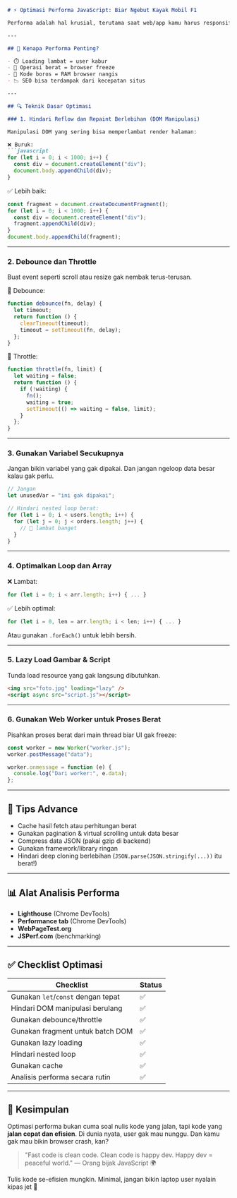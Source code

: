 
```markdown
# ⚡ Optimasi Performa JavaScript: Biar Ngebut Kayak Mobil F1

Performa adalah hal krusial, terutama saat web/app kamu harus responsif, cepat, dan gak bikin user ngantuk nungguin loading. Semakin efisien kodenya, semakin bahagia user-nya (dan servernya juga). 😎

---

## 🚦 Kenapa Performa Penting?

- ⏱️ Loading lambat = user kabur
- 🔁 Operasi berat = browser freeze
- 🧠 Kode boros = RAM browser nangis
- 📉 SEO bisa terdampak dari kecepatan situs

---

## 🔍 Teknik Dasar Optimasi

### 1. Hindari Reflow dan Repaint Berlebihan (DOM Manipulasi)

Manipulasi DOM yang sering bisa memperlambat render halaman:

❌ Buruk:
```javascript
for (let i = 0; i < 1000; i++) {
  const div = document.createElement("div");
  document.body.appendChild(div);
}
```

✅ Lebih baik:
```javascript
const fragment = document.createDocumentFragment();
for (let i = 0; i < 1000; i++) {
  const div = document.createElement("div");
  fragment.appendChild(div);
}
document.body.appendChild(fragment);
```

---

### 2. Debounce dan Throttle

Buat event seperti scroll atau resize gak nembak terus-terusan.

📌 Debounce:
```javascript
function debounce(fn, delay) {
  let timeout;
  return function () {
    clearTimeout(timeout);
    timeout = setTimeout(fn, delay);
  };
}
```

📌 Throttle:
```javascript
function throttle(fn, limit) {
  let waiting = false;
  return function () {
    if (!waiting) {
      fn();
      waiting = true;
      setTimeout(() => waiting = false, limit);
    }
  };
}
```

---

### 3. Gunakan Variabel Secukupnya

Jangan bikin variabel yang gak dipakai. Dan jangan ngeloop data besar kalau gak perlu.

```javascript
// Jangan
let unusedVar = "ini gak dipakai";

// Hindari nested loop berat:
for (let i = 0; i < users.length; i++) {
  for (let j = 0; j < orders.length; j++) {
    // 🐌 lambat banget
  }
}
```

---

### 4. Optimalkan Loop dan Array

❌ Lambat:
```javascript
for (let i = 0; i < arr.length; i++) { ... }
```

✅ Lebih optimal:
```javascript
for (let i = 0, len = arr.length; i < len; i++) { ... }
```

Atau gunakan `.forEach()` untuk lebih bersih.

---

### 5. Lazy Load Gambar & Script

Tunda load resource yang gak langsung dibutuhkan.

```html
<img src="foto.jpg" loading="lazy" />
<script async src="script.js"></script>
```

---

### 6. Gunakan Web Worker untuk Proses Berat

Pisahkan proses berat dari main thread biar UI gak freeze:

```javascript
const worker = new Worker("worker.js");
worker.postMessage("data");

worker.onmessage = function (e) {
  console.log("Dari worker:", e.data);
};
```

---

## 🧠 Tips Advance

- Cache hasil fetch atau perhitungan berat
- Gunakan pagination & virtual scrolling untuk data besar
- Compress data JSON (pakai gzip di backend)
- Gunakan framework/library ringan
- Hindari deep cloning berlebihan (`JSON.parse(JSON.stringify(...))` itu berat!)

---

## 📊 Alat Analisis Performa

- **Lighthouse** (Chrome DevTools)
- **Performance tab** (Chrome DevTools)
- **WebPageTest.org**
- **JSPerf.com** (benchmarking)

---

## ✅ Checklist Optimasi

| Checklist                          | Status |
|-----------------------------------|--------|
| Gunakan `let`/`const` dengan tepat | ✅     |
| Hindari DOM manipulasi berulang    | ✅     |
| Gunakan debounce/throttle         | ✅     |
| Gunakan fragment untuk batch DOM  | ✅     |
| Gunakan lazy loading              | ✅     |
| Hindari nested loop               | ✅     |
| Gunakan cache                     | ✅     |
| Analisis performa secara rutin    | ✅     |

---

## 🚀 Kesimpulan

Optimasi performa bukan cuma soal nulis kode yang jalan, tapi kode yang **jalan cepat dan efisien**. Di dunia nyata, user gak mau nunggu. Dan kamu gak mau bikin browser crash, kan?

> "Fast code is clean code. Clean code is happy dev. Happy dev = peaceful world." — Orang bijak JavaScript 🌍

Tulis kode se-efisien mungkin. Minimal, jangan bikin laptop user nyalain kipas jet 🚀
```

